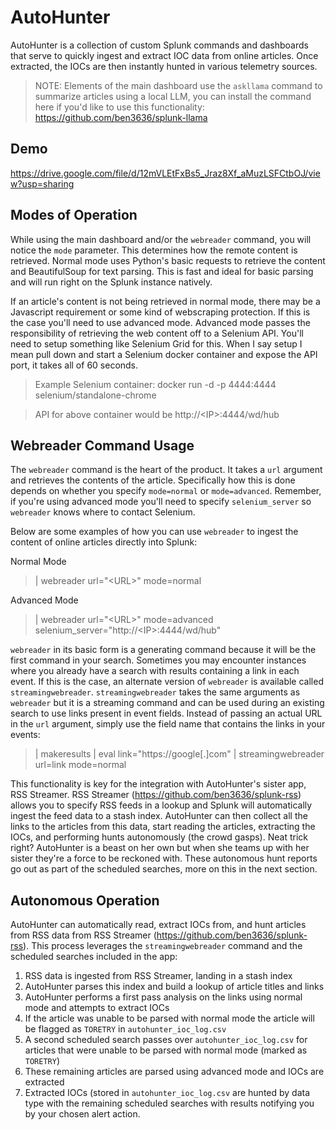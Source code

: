 # AutoHunter
AutoHunter is a collection of custom Splunk commands and dashboards that serve to quickly ingest and extract IOC data from online articles. Once extracted, the IOCs are then instantly hunted in various telemetry sources.

> NOTE: Elements of the main dashboard use the `askllama` command to summarize articles using a local LLM, you can install the command here if you'd like to use this functionality: https://github.com/ben3636/splunk-llama

## Demo
https://drive.google.com/file/d/12mVLEtFxBs5_Jraz8Xf_aMuzLSFCtbOJ/view?usp=sharing

## Modes of Operation
While using the main dashboard and/or the `webreader` command, you will notice the `mode` parameter. This determines how the remote content is retrieved. Normal mode uses Python's basic requests to retrieve the content and BeautifulSoup for text parsing. This is fast and ideal for basic parsing and will run right on the Splunk instance natively.

If an article's content is not being retrieved in normal mode, there may be a Javascript requirement or some kind of webscraping protection. If this is the case you'll need to use advanced mode. Advanced mode passes the responsibility of retrieving the web content off to a Selenium API. You'll need to setup something like Selenium Grid for this. When I say setup I mean pull down and start a Selenium docker container and expose the API port, it takes all of 60 seconds.

> Example Selenium container: docker run -d -p 4444:4444 selenium/standalone-chrome

> API for above container would be http://\<IP\>:4444/wd/hub

## Webreader Command Usage
The `webreader` command is the heart of the product. It takes a `url` argument and retrieves the contents of the article. Specifically how this is done depends on whether you specify `mode=normal` or `mode=advanced`. Remember, if you're using advanced mode you'll need to specify `selenium_server` so `webreader` knows where to contact Selenium.

Below are some examples of how you can use `webreader` to ingest the content of online articles directly into Splunk:

Normal Mode
> | webreader url="\<URL\>" mode=normal

Advanced Mode
> | webreader url="\<URL\>" mode=advanced selenium_server="http://\<IP\>:4444/wd/hub"

`webreader` in its basic form is a generating command because it will be the first command in your search. Sometimes you may encounter instances where you already have a search with results containing a link in each event. If this is the case, an alternate version of `webreader` is available called `streamingwebreader`. `streamingwebreader` takes the same arguments as `webreader` but it is a streaming command and can be used during an existing search to use links present in event fields. Instead of passing an actual URL in the `url` argument, simply use the field name that contains the links in your events:

> | makeresults | eval link="https://google[.]com" | streamingwebreader url=link mode=normal

This functionality is key for the integration with AutoHunter's sister app, RSS Streamer. RSS Streamer (https://github.com/ben3636/splunk-rss) allows you to specify RSS feeds in a lookup and Splunk will automatically ingest the feed data to a stash index. AutoHunter can then collect all the links to the articles from this data, start reading the articles, extracting the IOCs, and performing hunts autonomously (the crowd gasps). Neat trick right? AutoHunter is a beast on her own but when she teams up with her sister they're a force to be reckoned with. These autonomous hunt reports go out as part of the scheduled searches, more on this in the next section.

## Autonomous Operation
AutoHunter can automatically read, extract IOCs from, and hunt articles from RSS data from RSS Streamer (https://github.com/ben3636/splunk-rss). This process leverages the `streamingwebreader` command and the scheduled searches included in the app:

1. RSS data is ingested from RSS Streamer, landing in a stash index
2. AutoHunter parses this index and build a lookup of article titles and links
3. AutoHunter performs a first pass analysis on the links using normal mode and attempts to extract IOCs
4. If the article was unable to be parsed with normal mode the article will be flagged as `TORETRY` in `autohunter_ioc_log.csv`
5. A second scheduled search passes over `autohunter_ioc_log.csv` for articles that were unable to be parsed with normal mode (marked as `TORETRY`)
6. These remaining articles are parsed using advanced mode and IOCs are extracted
7. Extracted IOCs (stored in `autohunter_ioc_log.csv` are hunted by data type with the remaining scheduled searches with results notifying you by your chosen alert action.
